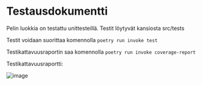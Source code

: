 # Testausdokumentti
Pelin luokkia on testattu unittesteillä. Testit löytyvät kansiosta src/tests

Testit voidaan suorittaa komennolla `poetry run invoke test`

Testikattavuusraportin saa komennolla `poetry run invoke coverage-report`


Testikattavuusraportti:

![image](https://github.com/alannesanni/tiralabra/assets/128046458/8ce9b3f4-195a-4c8d-af8f-018fb4da78ae)






